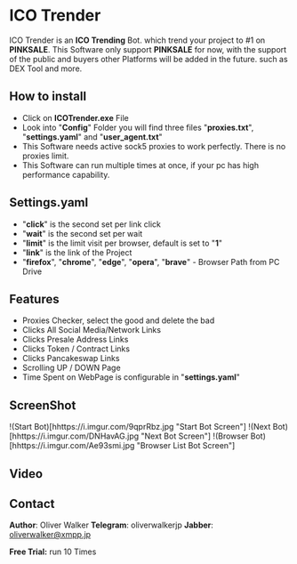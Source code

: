 # ICO Trender

ICO Trender is an **ICO Trending** Bot. which trend your project to #1 on **PINKSALE**. 
This Software only support **PINKSALE** for now, with the support of the public and buyers other Platforms will be added in the future.
such as DEX Tool and more.

## How to install

* Click on **ICOTrender.exe** File
* Look into "**Config**" Folder you will find three files "**proxies.txt**", "**settings.yaml**" and "**user_agent.txt**"
* This Software needs active sock5 proxies to work perfectly. There is no proxies limit.
* This Software can run multiple times at once, if your pc has high performance capability.

## Settings.yaml

* "**click**" is the second set per link click
* "**wait**" is the second set per wait
* "**limit**" is the limit visit per browser, default is set to "**1**"
* "**link**" is the link of the Project
* "**firefox**", "**chrome**", "**edge**", "**opera**", "**brave**" - Browser Path from PC Drive

## Features

* Proxies Checker, select the good and delete the bad
* Clicks All Social Media/Network Links
* Clicks Presale Address Links
* Clicks Token / Contract Links
* Clicks Pancakeswap Links
* Scrolling UP / DOWN Page
* Time Spent on WebPage is configurable in "**settings.yaml**"

## ScreenShot

!(Start Bot)[hhttps://i.imgur.com/9qprRbz.jpg "Start Bot Screen"]
!(Next Bot)[hhttps://i.imgur.com/DNHavAG.jpg "Next Bot Screen"]
!(Browser Bot)[hhttps://i.imgur.com/Ae93smi.jpg "Browser List Bot Screen"]


## Video


## Contact

**Author**: Oliver Walker
**Telegram**: oliverwalkerjp
**Jabber**: oliverwalker@xmpp.jp

**Free Trial:** run 10 Times